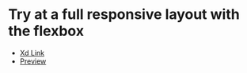 # Try at a full responsive layout with the flexbox 



- [Xd Link](https://xd.adobe.com/spec/f255d364-6d5e-4aaf-7703-6f8d0a398281-8464/screen/d9cde2bd-0964-4715-8f7c-c38f4b056133/)
- [Preview](https://xd.adobe.com/spec/f255d364-6d5e-4aaf-7703-6f8d0a398281-8464/screen/d9cde2bd-0964-4715-8f7c-c38f4b056133/)



